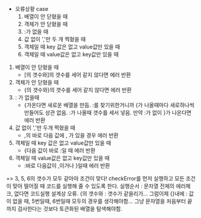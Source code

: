 * 오류상황 case
  1. 배열이 안 닫혔을 때
  1. 객체가 안 닫혔을 때 
  1. :가 없을 때
  1. 값 없이 ','만 두 개 찍혔을 때
  1. 객체일 때 key 값은 없고 value값만 있을 때
  1. 객체일 때 value값은 없고 key값만 있을 때 

1. 배열이 안 닫혔을 때 
   * [의 갯수와]의 갯수를 세어 같지 않다면 에러 반환
1. 객체가 안 닫혔을 때
   * {의 갯수와}의 갯수를 세어 같지 않다면 에러 반환
1. : 가 없을때
   * {가온다면 새로운 배열을 만듬. :를 찾기위한거니까 {가 나올때마다 새로하나씩 만들어도 상관 없음. :가 나올때 갯수를 세서 넣음. 만약 :가 없이 }가 나온다면 에러 반환
1. 값 없이 ','만 두개 찍혔을 때
   * ,의 바로 다음 값에 , 가 있을 경우 에러 반환
1. 객체일 때 key 값은 없고 value값만 있을 때
   * {다음 값이 바로 :일 때 에러 반환
1. 객체일 때 value값은 없고 key값만 있을 때
   * :바로 다음값이 ,이거나 }일때 에러 반환

=> 3, 5, 6의 갯수가 모두 같아야 조건이 맞다!
checkError를 먼저 실행하고 모든 조건이 맞아 떨어질 때 코드를 실행해 줄 수 있도록 한다.
실행순서 : 문자열 전체의 에러체크, 없다면 코드실행
설계상 오류. {의 갯수와 : 갯수가 같을리가...
그럼이제 {}내에 : 값이 없을 때, 5번일때, 6번일때 모두의 경우를 생각해야함...
그냥 문자열을 처음부터 끝까지 검사한다는 것보다 토큰화된 배열을 탐색해야함.